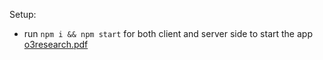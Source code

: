 

Setup:
- run ```npm i && npm start``` for both client and server side to start the app
[o3research.pdf](https://github.com/sumanthpn07/o3/files/7931727/o3research.pdf)
